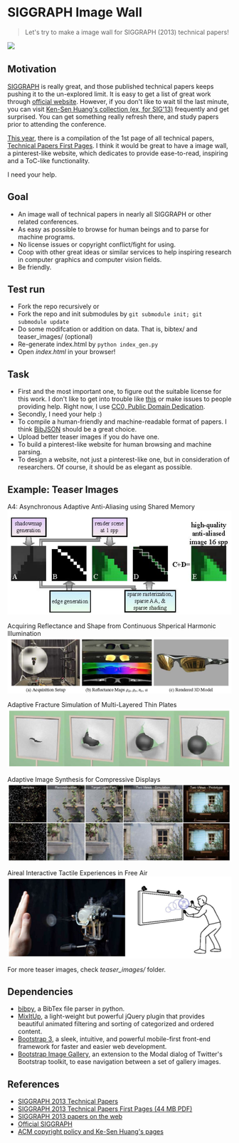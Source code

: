 SIGGRAPH Image Wall
===================

> Let's try to make a image wall for SIGGRAPH (2013) technical papers!

![](https://pbs.twimg.com/media/BQ8-n1XCcAAsjcE.jpg:large)



Motivation
----------
[SIGGRAPH][1] is really great, and those published technical papers keeps pushing it to the un-explored limit.
It is easy to get a list of great work through [official website][1].
However, if you don't like to wait til the last minute,
you can visit [Ken-Sen Huang's collection (ex, for SIG'13)][4] frequently and get surprised.
You can get something really refresh there, and study papers prior to attending the conference.

[This year][2], there is a compilation of the 1st page of all technical papers,
[Technical Papers First Pages][3].
I think it would be great to have a image wall, a pinterest-like website,
which dedicates to provide ease-to-read, inspiring and a ToC-like functionality.

I need your help.



Goal
----

* An image wall of technical papers in nearly all SIGGRAPH or other related conferences.
* As easy as possible to browse for human beings and to parse for machine programs.
* No license issues or copyright conflict/fight for using.
* Coop with other great ideas or similar services to help inspiring research in
  computer graphics and computer vision fields.
* Be friendly.



Test run
--------

* Fork the repo recursively or
* Fork the repo and init submodules by `git submodule init; git submodule update`
* Do some modifcation or addition on data. That is, bibtex/ and teaser_images/ (optional)
* Re-generate index.html by `python index_gen.py`
* Open *index.html* in your browser!



Task
----
* First and the most important one, to figure out the suitable license for this work.
  I don't like to get into trouble like [this][5] or make issues to people providing help.
  Right now, I use [CC0, Public Domain Dedication][6].
* Secondly, I need your help :)
* To compile a human-friendly and machine-readable format of papers.
  I think [BibJSON][7] should be a great choice.
* Upload better teaser images if you do have one.
* To build a pinterest-like website for human browsing and machine parsing.
* To design a website, not just a pinterest-like one,
  but in consideration of researchers.
  Of course, it should be as elegant as possible.



Example: Teaser Images
----------------------
A4: Asynchronous Adaptive Anti-Aliasing using Shared Memory
![a4_asynchronous_adaptive_anti-aliasing_using_shared_memory.jpg](teaser_images/a4_asynchronous_adaptive_anti-aliasing_using_shared_memory.jpg)  

Acquiring Reflectance and Shape from Continuous Shperical Harmonic Illumination
![acquiring_reflectance_and_shape_from_continuous_spherical_harmonic_illumination.jpg](teaser_images/acquiring_reflectance_and_shape_from_continuous_spherical_harmonic_illumination.jpg)  

Adaptive Fracture Simulation of Multi-Layered Thin Plates
![adaptive_fracture_simulation_of_multi-layered_thin_plates.jpg](teaser_images/adaptive_fracture_simulation_of_multi-layered_thin_plates.jpg)  

Adaptive Image Synthesis for Compressive Displays
![adaptive_image_synthesis_for_compressive_displays.jpg](teaser_images/adaptive_image_synthesis_for_compressive_displays.jpg)  

Aireal Interactive Tactile Experiences in Free Air
![aireal_interactive_tactile_experiences_in_free_air.jpg](teaser_images/aireal_interactive_tactile_experiences_in_free_air.jpg)  

For more teaser images, check *teaser_images/* folder.



Dependencies
-------------
* [bibpy][101], a BibTex file parser in python.
* [MixItUp][102], a light-weight but powerful jQuery plugin that provides beautiful 
  animated filtering and sorting of categorized and ordered content.
* [Bootstrap 3][103], a sleek, intuitive, and powerful mobile-first 
  front-end framework for faster and easier web development.
* [Bootstrap Image Gallery][104], an extension to the Modal dialog of Twitter's Bootstrap toolkit, to ease navigation between a set of gallery images.


References
----------
* [SIGGRAPH 2013 Technical Papers][2]
* [SIGGRAPH 2013 Technical Papers First Pages (44 MB PDF)][3]
* [SIGGRAPH 2013 papers on the web][4]
* [Official SIGGRAPH][1]
* [ACM copyright policy and Ke-Sen Huang's pages][5]



[1]: http://www.siggraph.org/ "ACM SIGGRAPH"
[2]: http://s2013.siggraph.org/attendees/technical-papers "SIGGRAPH 2013 Technical Papers"
[3]: http://s2013.siggraph.org/sites/default/files/firstpages-lores.pdf "SIGGRAPH 2013 Technical Papers First Pages (44 MB PDF)"
[4]: http://kesen.realtimerendering.com/sig2013.html "SIGGRAPH 2013 papers on the web"
[5]: https://groups.google.com/d/topic/ray-tracing-news/ndaSHwvfTEE/discussion "ACM copyright policy and Ke-Sen Huang's pages"
[6]: http://creativecommons.org/publicdomain/zero/1.0/ "CC0 1.0 Universal (CC0 1.0) Public Domain Dedication"
[7]: http://www.bibjson.org/ "BibJSON"

[101]: https://github.com/ptigas/bibpy "bibpy"
[102]: http://mixitup.io/ "MixItUp"
[103]: http://getbootstrap.com/ "Bootstrap 3"
[104]: http://blueimp.github.io/Bootstrap-Image-Gallery/ "Bootstrap Image Gallery"
